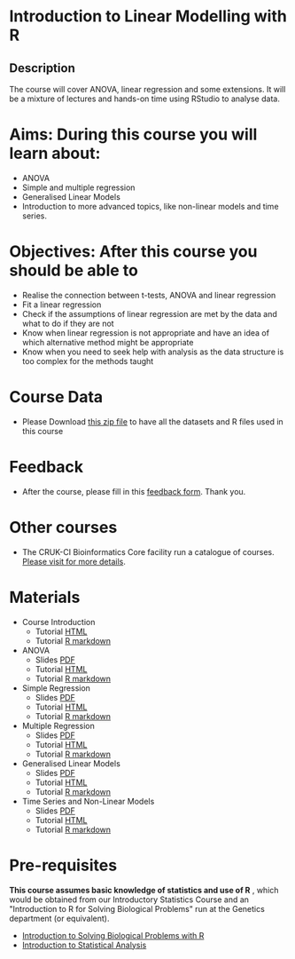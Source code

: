# Introduction to Linear Modelling with R

## Description

The course will cover ANOVA, linear regression and some extensions. It will be a mixture of lectures and hands-on time using RStudio to analyse data.


# Aims: During this course you will learn about: 

- ANOVA
- Simple and multiple regression
- Generalised Linear Models 
- Introduction to more advanced topics, like non-linear models and time series.

# Objectives: After this course you should be able to

- Realise the connection between t-tests, ANOVA and linear regression 
- Fit a linear regression
- Check if the assumptions of linear regression are met by the data and what to do if they are not
- Know when linear regression is not appropriate and have an idea of which alternative method might be appropriate
- Know when you need to seek help with analysis as the data structure is too complex for the methods taught

# Course Data

- Please Download [this zip file](Course_Data.zip) to have all the datasets and R files used in this course

# Feedback
- After the course, please fill in this [feedback form](https://www.surveymonkey.co.uk/r/PNLFMYS). Thank you.

# Other courses
- The CRUK-CI Bioinformatics Core facility run a catalogue of courses. [Please visit for more details](https://www.cruk.cam.ac.uk/core-facilities/bioinformatics-core/training-2018).

# Materials

- Course Introduction
  + Tutorial [HTML](r-recap.nb.html)
  + Tutorial [R markdown](r-recap.Rmd)
- ANOVA
  + Slides [PDF](ANOVA.pdf)
  + Tutorial [HTML](ANOVA.html)
  + Tutorial [R markdown](ANOVA.Rmd)
- Simple Regression
  + Slides [PDF](simple_regression.pdf)
  + Tutorial [HTML](simple_regression.html)
  + Tutorial [R markdown](simple_regression.Rmd)
- Multiple Regression
  + Slides [PDF](multiple_regression.pdf)
  + Tutorial [HTML](multiple_regression.html)
  + Tutorial [R markdown](multiple_regression.Rmd)
- Generalised Linear Models
  + Slides [PDF](glm.pdf)
  + Tutorial [HTML](glm.html)
  + Tutorial [R markdown](glm.Rmd)
- Time Series and Non-Linear Models
  + Slides [PDF](nonlinear_and_time_series.pdf)
  + Tutorial [HTML](time_series_and_nonlinear_models.html)
  + Tutorial [R markdown](time_series_and_nonlinear_models.Rmd)
  
  

# Pre-requisites

 **This course assumes basic knowledge of statistics and use of R** , which would be obtained from our Introductory Statistics Course and an "Introduction to R for Solving Biological Problems" run at the Genetics department (or equivalent).
 
 - [Introduction to Solving Biological Problems with R](http://cambiotraining.github.io/r-intro/)
 - [Introduction to Statistical Analysis](http://bioinformatics-core-shared-training.github.io/IntroductionToStats/)
